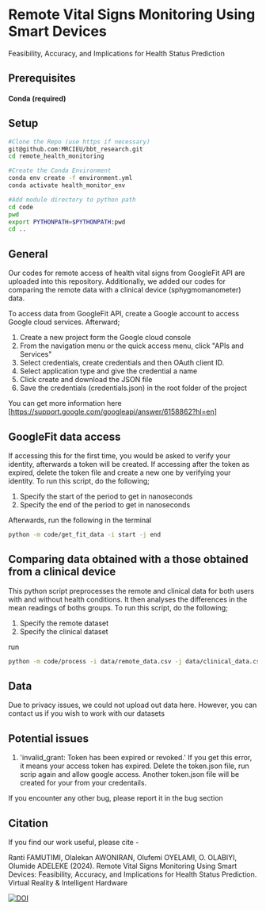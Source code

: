# Remote Vital Signs Monitoring Using Smart Devices
Feasibility, Accuracy, and Implications for Health Status Prediction

## Prerequisites 

#### Conda (required)

## Setup

```bash
#Clone the Repo (use https if necessary)
git@github.com:MRCIEU/bbt_research.git
cd remote_health_monitoring

#Create the Conda Environment
conda env create -f environment.yml
conda activate health_monitor_env

#Add module directory to python path
cd code
pwd
export PYTHONPATH=$PYTHONPATH:pwd
cd ..
```
## General
Our codes for remote access of health vital signs from GoogleFit API are uploaded into this repository. Additionally, we added our codes for comparing the remote data with a clinical device (sphygmomanometer) data.

To access data from GoogleFit API, create a Google account to access Google cloud services. Afterward;
1. Create a new project form the Google cloud console
2. From the navigation menu or the quick access menu, click "APIs and Services"
3. Select credentials, create credentials and then OAuth client ID.
4. Select application type and give the credential a name
5. Click create and download the JSON file
6. Save the credentials (credentials.json) in the root folder of the project

You can get more information here [https://support.google.com/googleapi/answer/6158862?hl=en]

## GoogleFit data access
If accessing this for the first time, you would be asked to verify your identity, afterwards a token will be created. If accessing after the token as expired, delete the token file and create a new one
by verifying your identity. 
To run this script, do the following;
1. Specify the start of the period to get in nanoseconds
2. Specify the end of the period to get in nanoseconds

Afterwards, run the following in the terminal
```bash
python -m code/get_fit_data -i start -j end
```

## Comparing data obtained with a those obtained from a clinical device
This python script preprocesses the remote and clinical data for both users with and without health conditions. It then analyses the differences in the mean readings of boths groups.
To run this script, do the following;
1. Specify the remote dataset
2. Specify the clinical dataset

run
```bash
python -m code/process -i data/remote_data.csv -j data/clinical_data.csv  
```

## Data
Due to privacy issues, we could not upload out data here. However, you can contact us if you wish to work with our datasets

## Potential issues
1. 'invalid_grant: Token has been expired or revoked.'
If you get this error, it means your access token has expired. Delete the token.json file, run  scrip again and allow google access. Another token.json file will be created for your from your credentails.

If you encounter any other bug, please report it in the bug section

## Citation
If you find our work useful, please cite -

Ranti FAMUTIMI, Olalekan AWONIRAN, Olufemi OYELAMI, O. OLABIYI, Olumide ADELEKE (2024). Remote Vital Signs Monitoring Using Smart Devices: Feasibility, Accuracy, and Implications for Health Status Prediction. Virtual Reality & Intelligent Hardware


[![DOI](https://zenodo.org/badge/DOI/10.5281/zenodo.14872954.svg)](https://doi.org/10.5281/zenodo.14872954)
